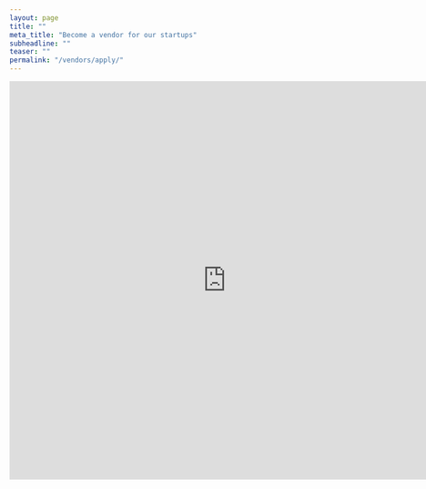```yaml
---
layout: page
title: ""
meta_title: "Become a vendor for our startups"
subheadline: ""
teaser: ""
permalink: "/vendors/apply/"
---
```


<iframe src="https://docs.google.com/forms/d/e/1FAIpQLSdK9wam9HM0FEdOrUAumR-HgvHMC9dgxiy-LTFKCzKSsKEdrg/viewform?embedded=true" width="760" height="700" frameborder="0" marginheight="0" marginwidth="0">Loading...</iframe>